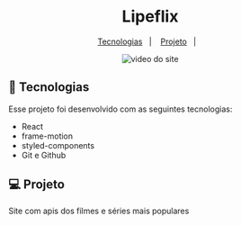 <h1 align="center">Lipeflix</h1>



<p align="center">
  <a href="#-tecnologias">Tecnologias</a>&nbsp;&nbsp;&nbsp;|&nbsp;&nbsp;&nbsp;
  <a href="#-projeto">Projeto</a>&nbsp;&nbsp;&nbsp;|&nbsp;&nbsp;&nbsp;

 
<br>

<p align="center">
 <img src=".github/LipeflixVideo.mp4" alt="video do site">
</p>

## 🚀 Tecnologias

Esse projeto foi desenvolvido com as seguintes tecnologias:

- React
- frame-motion
- styled-components
- Git e Github

## 💻 Projeto

Site com apis dos filmes e séries mais populares



